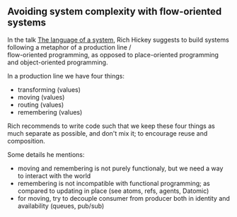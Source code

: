 ## Avoiding system complexity with flow-oriented systems

In the talk [The language of a system](https://www.youtube.com/watch?v=ROor6_NGIWU), 
Rich Hickey suggests to build systems following a metaphor of a production line /  
flow-oriented programming, as opposed to place-oriented programming and object-oriented programming.  

In a production line we have four things:

- transforming (values)
- moving (values)
- routing (values)
- remembering (values)

Rich recommends to write code such that we keep these four things as much separate as possible, 
and don't mix it; to encourage reuse and composition. 

Some details he mentions:
- moving and remembering is not purely functionaly, but we need a way to interact with the world  
- remembering is not incompatible with functional programming; as compared to updating in place (see atoms, refs, agents, Datomic)
- for moving, try to decouple consumer from producer both in identity and availability (queues, pub/sub)
